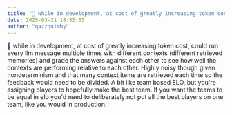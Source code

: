 ```yaml
---
title: "💭 while in development, at cost of greatly increasing token cost, could run every llm..."
date: 2025-03-21 18:53:33
author: "qazzquimby"
---
```


💭 while in development, at cost of greatly increasing token cost, could run every llm message multiple times with different contexts (different retrieved memories) and grade the answers against each other to see how well the contexts are performing relative to each other. Highly noisy though given nondeterminism and that many context items are retrieved each time so the feedback would need to be divided. A bit like team based ELO, but you're assigning players to hopefully make the best team. If you want the teams to be equal in elo you'd need to deliberately not put all the best players on one team, like you would in production.